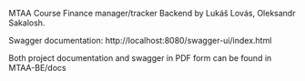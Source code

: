 MTAA Course Finance manager/tracker Backend by Lukáš Lovás, Oleksandr Sakalosh.

Swagger documentation: http://localhost:8080/swagger-ui/index.html

Both project documentation and swagger in PDF form can be found in MTAA-BE/docs
